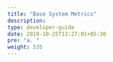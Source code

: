 ```yaml
---
title: "Base System Metrics"
description:
type: developer-guide
date: 2019-10-25T13:27:01+05:30
pre: "a. "
weight: 535
---
```

